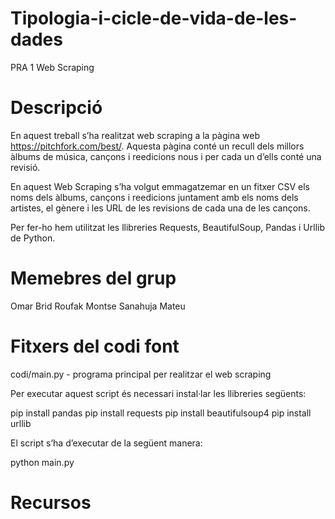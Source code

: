 # Tipologia-i-cicle-de-vida-de-les-dades
PRA 1 Web Scraping

# Descripció

En aquest treball s’ha realitzat web scraping a la pàgina web https://pitchfork.com/best/. Aquesta pàgina conté un recull dels millors àlbums de música, cançons i reedicions nous i per cada un d’ells conté una revisió.

En aquest Web Scraping s’ha volgut emmagatzemar en un fitxer CSV els noms dels àlbums, cançons i reedicions juntament amb els noms dels artistes, el gènere i les URL de les revisions de cada una de les cançons. 

Per fer-ho hem utilitzat les llibreries Requests, BeautifulSoup, Pandas i Urllib de Python.

# Memebres del grup

Omar Brid Roufak
Montse Sanahuja Mateu

# Fitxers del codi font

codi/main.py - programa principal per realitzar el web scraping

Per executar aquest script és necessari instal·lar les llibreries següents:

pip install pandas
pip install requests
pip install beautifulsoup4
pip install urllib

El script s’ha d’executar de la següent manera:

python main.py

# Recursos


